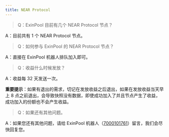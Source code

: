```yaml
---
title: NEAR Protocol
---
```



> Q：ExinPool 目前有几个 NEAR Protocol 节点？

A：目前共有 1 个 NEAR Protocol 节点。

> Q：如何参与 ExinPool 的 NEAR Protocol 节点？

A：直接在 ExinPool 机器人排队加入即可。

> Q：收益什么时候发放？

A：收益每 32 天发送一次。

**重要提示**：如果有退出的需求，切记在发放收益之后退出，如果在发放收益当天早上 8 点之前退出，会导致快照没有数据，即使成功加入了并且节点产生了收益，成功加入的份额也不会产生收益。

> Q：如果还有其他问题。

A：如果您还有其他问题，请给 ExinPool 机器人（[7000101761](https://mixin.one/codes/791f20db-51ce-4af2-918b-7496864ab833)）留言，我们会尽快回复您。